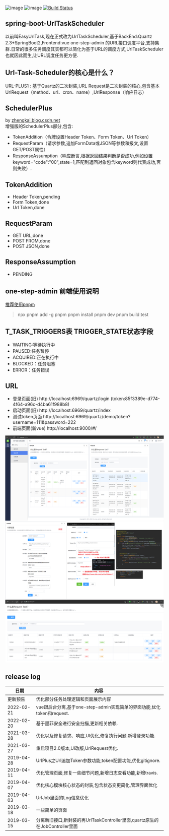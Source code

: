 ![image](https://img.shields.io/badge/Quartz-%E2%98%85%E2%98%85%E2%98%85%E2%98%85%E2%98%85-brightgreen.svg)
![image](https://img.shields.io/badge/springboot2-%E2%98%85%E2%98%85%E2%98%85%E2%98%85%E2%98%85-brightgreen.svg)
[![Build Status](https://api.travis-ci.org/moshowgame/spring-boot-EasyUrlTask.svg?branch=master)](https://api.travis-ci.org/moshowgame/spring-boot-EasyUrlTask.svg)
<br>


spring-boot-UrlTaskScheduler
----
以前叫EasyUrlTask,现在正式改为UrlTaskScheduler,基于BackEnd:Quartz 2.3+SpringBoot2,Frontend:vue one-step-admin 的URL接口调度平台,支持集群.日常的很多任务调度其实都可以简化为基于URL的调度方式,UrlTaskScheduler也就因此而生,让URL调度任务更方便.

Url-Task-Scheduler的核心是什么？
----
URL-PLUS1 : 基于Quartz的二次封装,URL Request是二次封装的核心,包含基本UrlRequest（method、url、cron、name）,UrlResponse（响应日志）


SchedulerPlus
----
by [zhengkai.blog.csdn.net](zhengkai.blog.csdn.net) <br>
增强版的SchedulerPlus部分,包含:
- TokenAddition（令牌设置Header Token、Form Token、Url Token）
- RequestParam（请求参数,追加FormData或JSON等参数和报文,设置GET/POST属性）
- ResponseAssumption（响应断言,根据返回结果判断是否成功,例如设置keyword="code":"00",state=1,匹配到返回对象包含keyword则代表成功,否则失败）.

TokenAddition
----
- Header Token,pending
- Form Token,done
- Url Token,done

RequestParam
----
- GET URL,done
- POST FROM,done
- POST JSON,done

ResponseAssumption
----
- PENDING

one-step-admin 前端使用说明
----
[推荐使用pnpm](https://blog.csdn.net/moshowgame/article/details/122020979)
>npx pnpm add -g pnpm
pnpm install
pnpm dev
pnpm build:test

T_TASK_TRIGGERS表 TRIGGER_STATE状态字段
----
- WAITING:等待执行中
- PAUSED:任务暂停
- ACQUIRED:正在执行中
- BLOCKED：任务阻塞 
- ERROR：任务错误

URL
----
- 登录页面(旧) http://localhost:6969/quartz/login (token:85f3389e-d774-4f64-a96c-d4ba61f988b8)
- 启动页面(旧) http://localhost:6969/quartz/index
- 测试token页面 http://localhost:6969/quartz/demo/token?username=111&password=222
- 前端页面(新vue) http://localhost:9000/#/

<img src="./image1.png">
<img src="./image2.png">
<img src="./image3.png">

release log
----
| 日期         | 内容                                                        |
|------------|-----------------------------------------------------------|
| 更新预告       | 优化部分任务处理逻辑和页面展示内容                                         |
| 2022-02-21 | vue跟后台分离,基于one-step-admin实现简单的界面功能,优化token和request.       |
| 2022-02-20 | 基于墨菲安全进行安全扫描,更新相关依赖.                                      |
| 2021-03-28 | 优化以及修复请求、响应,UI优化,修复执行问题.新增登录功能.                           |
| 2021-03-27 | 重启项目2.0版本,UI改版,UrlRequest优化.                              |
| 2019-04-28 | UrlPlus之Url追加Token参数功能,token配置功能,优化gitignore.             |
| 2019-04-11 | 优化管理页面,修复一些细节问题,新增日志查看功能,新增travis.                        |
| 2019-04-07 | 优化核心模块核心状态的封装,包含状态变更简化,管理界面优化                             |
| 2019-04-03 | UrlJob里面的Log信息优化                                          |
| 2019-03-18 | 一些简单的页面                                                   |
| 2019-03-15 | 分离新旧接口,新封装的再UrlTaskController里面,quartz原生的在JobController里面 |